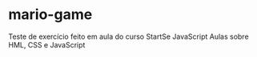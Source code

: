 # mario-game
Teste de exercício feito em aula do curso StartSe JavaScript
Aulas sobre HML, CSS e JavaScript
